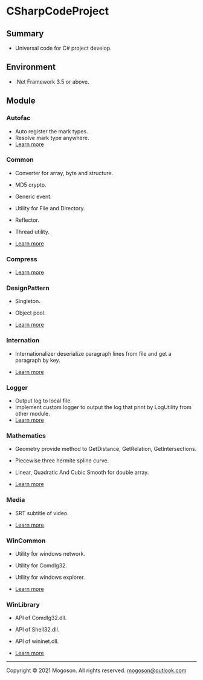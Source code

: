 # CSharpCodeProject

## Summary
- Universal code for C# project develop.

## Environment

- .Net Framework 3.5 or above.

## Module
### Autofac

- Auto register the mark types.
- Resolve mark type anywhere.
- [Learn more](./Attachment/Autofac.md)

### Common

- Converter for array, byte and structure.
- MD5 crypto.
- Generic event.
- Utility for File and Directory.
-  Reflector.
- Thread utility.

- [Learn more](./Attachment/Common.md)

### Compress

- [Learn more](./Attachment/Compress.md)

### DesignPattern

- Singleton.
- Object pool.

- [Learn more](./Attachment/DesignPattern.md)

### Internation

- Internationalizer deserialize paragraph lines from file and get a paragraph by key.

- [Learn more](./Attachment/Internation.md)

### Logger
- Output log to local file.
- Implement custom logger to output the log that print by LogUtility from other module.
- [Learn more](./Attachment/Logger.md)

### Mathematics

- Geometry provide method to GetDistance, GetRelation, GetIntersections.
- Piecewise three hermite spline curve.
- Linear, Quadratic And Cubic Smooth for double array.

- [Learn more](./Attachment/Mathematics.md)

### Media

- SRT subtitle of video.

- [Learn more](./Attachment/Media.md)

### WinCommon

- Utility for windows network.
- Utility for Comdlg32.
- Utility for windows explorer.

- [Learn more](./Attachment/WinCommon.md)

### WinLibrary

- API of Comdlg32.dll.
- API of Shell32.dll.
- API of wininet.dll.

- [Learn more](./Attachment/WinLibrary.md)

------

Copyright © 2021 Mogoson. All rights reserved.	mogoson@outlook.com